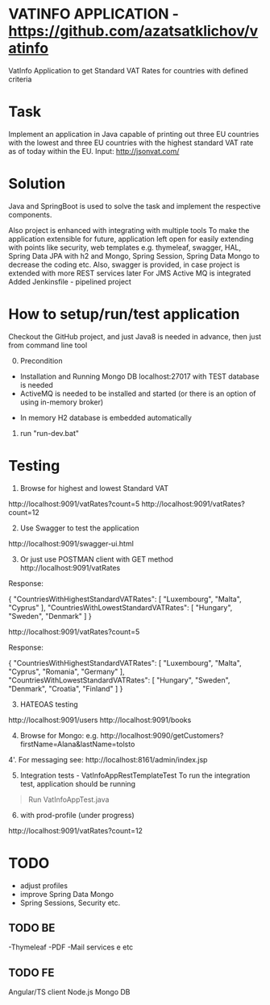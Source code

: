 # VATINFO APPLICATION - https://github.com/azatsatklichov/vatinfo

 VatInfo Application to get Standard VAT Rates for countries with defined  criteria
 
# Task
Implement an application in Java capable of printing out three EU countries with the lowest and three EU countries with 
the highest standard VAT rate as of today within the EU.  Input: http://jsonvat.com/

# Solution 
Java and SpringBoot is used to solve the task and implement the respective components. 

Also project is enhanced with integrating with multiple tools
To make the application extensible for future,  application left open for easily extending with points like security, web templates e.g. thymeleaf, swagger, HAL, 
Spring Data JPA with h2 and Mongo, Spring Session, Spring Data Mongo to decrease the coding etc.  Also, swagger is provided, in case project is extended with more REST services later
For JMS Active MQ is integrated 
Added Jenkinsfile - pipelined project


# How to setup/run/test application
Checkout the GitHub project, and just Java8 is needed in advance, then just from command line tool 
 
0. Precondition  
- Installation and Running Mongo DB localhost:27017 with TEST database is needed 
- ActiveMQ is needed to be installed and started (or there is an option of using in-memory broker)
+ In memory H2 database is embedded automatically  

1. run "run-dev.bat"  


# Testing

1. Browse for highest and lowest Standard VAT 

http://localhost:9091/vatRates?count=5
http://localhost:9091/vatRates?count=12

2. Use Swagger to test the application

http://localhost:9091/swagger-ui.html

3. Or just use POSTMAN client  with GET method 
http://localhost:9091/vatRates

Response:

{
    "CountriesWithHighestStandardVATRates": [
        "Luxembourg",
        "Malta",
        "Cyprus"
    ],
    "CountriesWithLowestStandardVATRates": [
        "Hungary",
        "Sweden",
        "Denmark"
    ]
}


http://localhost:9091/vatRates?count=5

Response:

{
    "CountriesWithHighestStandardVATRates": [
        "Luxembourg",
        "Malta",
        "Cyprus",
        "Romania",
        "Germany"
    ],
    "CountriesWithLowestStandardVATRates": [
        "Hungary",
        "Sweden",
        "Denmark",
        "Croatia",
        "Finland"
    ]
}


3. HATEOAS testing 

http://localhost:9091/users
http://localhost:9091/books

4. Browse for Mongo: e.g. http://localhost:9090/getCustomers?firstName=Alana&lastName=tolsto

4'. For messaging see: http://localhost:8161/admin/index.jsp


 
5. Integration tests  - VatInfoAppRestTemplateTest
To run the integration test, application should be running 
> Run VatInfoAppTest.java 
 
6. with prod-profile (under progress)
 
http://localhost:9091/vatRates?count=12
  
# TODO
 - adjust profiles
 - improve Spring Data Mongo  
 - Spring Sessions, Security etc. 
 




TODO BE
-----
-Thymeleaf
-PDF
-Mail services
e etc 

TODO FE 
-----
Angular/TS client 
Node.js 
Mongo DB 

 